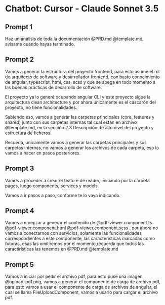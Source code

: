 # Chatbot: Cursor - Claude Sonnet 3.5

## Prompt 1

Haz un análisis de toda la documentación @PRD.md @template.md, avísame cuando hayas terminado.


## Prompt 2

Vamos a generar la estructura del proyecto frontend, para esto asume el rol de arquitecto de software y desarrollador frontend, con basto conocimiento de angular, typescript, html, css, scss y que se apega en todo momento a las buenas prácticas de desarrollo de software. 

El proyecto ya lo generé ocupando angular CLI y este proyecto sigue la arquitectura clean architecture y por ahora únicamente es el cascarón del proyecto, no tiene funcionalidades.

Sabiendo eso, vamos a generar  las carpetas principales (core, features y shared) junto con sus carpetas internas tal cual están en archivo @template.md, en la sección 2.3  Descripción de alto nivel del proyecto y estructura de ficheros.

Recueda, unicamente vamos a generar las carpetas principales y sus carpetas internas, no vamos a generar los archivos de cada carpeta, eso lo vamos a hacer en pasos posteriores.

## Prompt 3

Vamos a proceder a crear el feature de reader, iniciando por la carpeta pages, luego components, services y models.

Vamos a ir pasos a paso, conforme te lo vaya indicando.

## Prompt 4

Vamos a emepzar a generar el contenido de @pdf-viewer.component.ts @pdf-viewer.component.html @pdf-viewer.component.scss , por ahora no vamos a conectarnos con servicios, solamente las funcionalidades correspondientes a este componente, las caracteristicas marcadas como futuras, esas las omitiremos por el momento,recuerda que todos las caractirísticas las tenemos en @PRD.md @template.md 

## Prompt 5

Vamos a iniciar por pedir el archivo pdf, para esto puse una imagen @upload-pdf.png, vamos a generar el componente de carga de archivo pdf, para esto vamos a usar el componente de carga de archivos de angular, el cual se llama FileUploadComponent, vamos a usarlo para cargar el archivo pdf.

